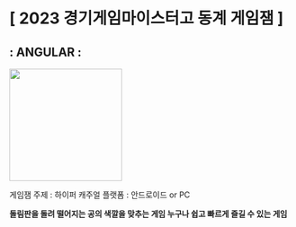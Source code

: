 # [ 2023 경기게임마이스터고 동계 게임잼 ]

## : ANGULAR :
<img src="https://user-images.githubusercontent.com/98925762/219666597-b574ae97-a323-4ec9-8910-4accbea07a1b.png" width="200px">

게임잼 주제 : 하이퍼 캐주얼
플랫폼 : 안드로이드 or PC

**돌림판을 돌려 떨어지는 공의 색깔을 맞추는 게임
누구나 쉽고 빠르게 즐길 수 있는 게임**



